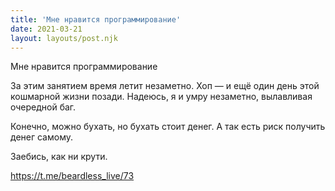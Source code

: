 ```yaml
---
title: 'Мне нравится программирование'
date: 2021-03-21
layout: layouts/post.njk
---
```

Мне нравится программирование

За этим занятием время летит незаметно. Хоп — и ещё один день этой кошмарной жизни позади. Надеюсь, я и умру незаметно, вылавливая очередной баг.

Конечно, можно бухать, но бухать стоит денег. А так есть риск получить денег самому.

Заебись, как ни крути.


https://t.me/beardless_live/73